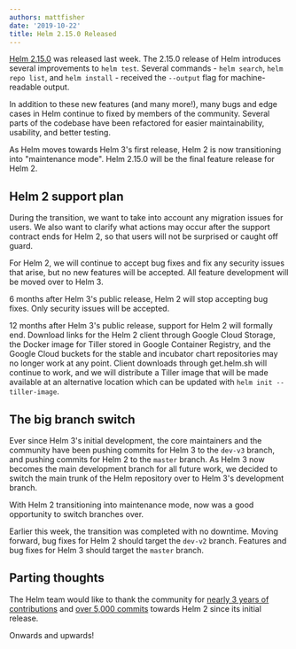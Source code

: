 ```yaml
---
authors: mattfisher
date: '2019-10-22'
title: Helm 2.15.0 Released
---
```



[Helm 2.15.0](https://github.com/helm/helm/releases/tag/v2.15.0) was released last week. The 2.15.0 release of Helm introduces several improvements to `helm test`. Several commands - `helm search`, `helm repo list`, and `helm install` - received the `--output` flag for machine-readable output.

In addition to these new features (and many more!), many bugs and edge cases in Helm continue to fixed by members of the community. Several parts of the codebase have been refactored for easier maintainability, usability, and better testing.

As Helm moves towards Helm 3's first release, Helm 2 is now transitioning into "maintenance mode". Helm 2.15.0 will be the final feature release for Helm 2.

## Helm 2 support plan

During the transition, we want to take into account any migration issues for users. We also want to clarify what actions may occur after the support contract ends for Helm 2, so that users will not be surprised or caught off guard.

For Helm 2, we will continue to accept bug fixes and fix any security issues that arise, but no new features will be accepted. All feature development will be moved over to Helm 3.

6 months after Helm 3's public release, Helm 2 will stop accepting bug fixes. Only security issues will be accepted.

12 months after Helm 3's public release, support for Helm 2 will formally end. Download links for the Helm 2 client through Google Cloud Storage, the Docker image for Tiller stored in Google Container Registry, and the Google Cloud buckets for the stable and incubator chart repositories may no longer work at any point. Client downloads through get.helm.sh will continue to work, and we will distribute a Tiller image that will be made available at an alternative location which can be updated with `helm init --tiller-image`.

## The big branch switch

Ever since Helm 3's initial development, the core maintainers and the community have been pushing commits for Helm 3 to the `dev-v3` branch, and pushing commits for Helm 2 to the `master` branch. As Helm 3 now becomes the main development branch for all future work, we decided to switch the main trunk of the Helm repository over to Helm 3's development branch.

With Helm 2 transitioning into maintenance mode, now was a good opportunity to switch branches over.

Earlier this week, the transition was completed with no downtime. Moving forward, bug fixes for Helm 2 should target the `dev-v2` branch. Features and bug fixes for Helm 3 should target the `master` branch.

## Parting thoughts

The Helm team would like to thank the community for [nearly 3 years of contributions](https://github.com/helm/helm/releases/tag/v2.0.0) and [over 5,000 commits](https://github.com/helm/helm/tree/dev-v2) towards Helm 2 since its initial release.

Onwards and upwards!

